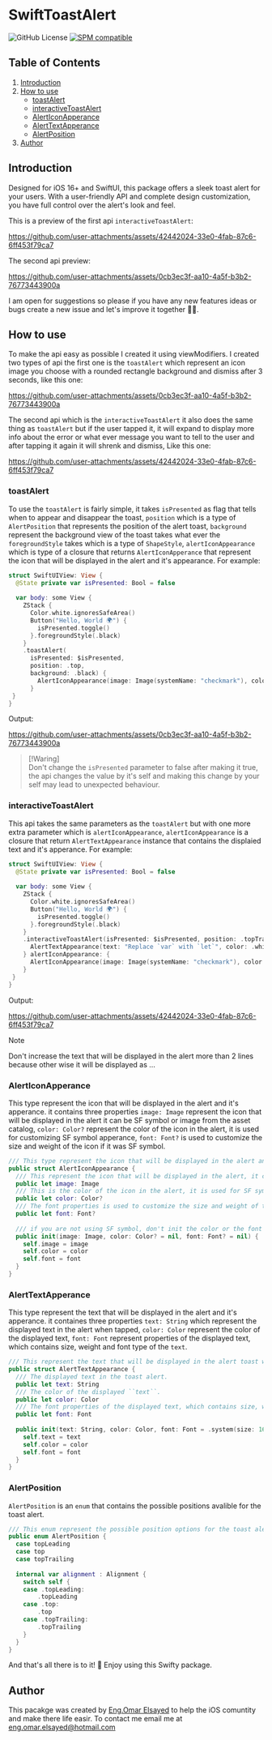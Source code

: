 # SwiftToastAlert
![GitHub License](https://img.shields.io/github/license/EngOmarElsayed/SwiftToastAlert)
[![SPM compatible](https://img.shields.io/badge/SPM-compatible-4BC51D.svg?style=flat)](#swift-package-manager)

## Table of Contents
1. [Introduction](#introduction)
2. [How to use](#section-1)
   - [toastAlert](#sub-topic-1.1)
   - [interactiveToastAlert](#sub-topic-1.2)
   - [AlertIconApperance](#sub-topic-1.3)
   - [AlertTextApperance](#sub-topic-1.4)
   - [AlertPosition](#sub-topic-1.5)
3. [Author](#conclusion)

## Introduction <a name="introduction"></a>
Designed for iOS 16+ and SwiftUI, this package offers a sleek toast alert for your users. 
With a user-friendly API and complete design customization, 
you have full control over the alert's look and feel.

This is a preview of the first api `interactiveToastAlert`:

https://github.com/user-attachments/assets/42442024-33e0-4fab-87c6-6ff453f79ca7

The second api preview:

https://github.com/user-attachments/assets/0cb3ec3f-aa10-4a5f-b3b2-76773443900a

I am open for suggestions so please if you have any 
new features ideas or bugs create a new issue and let's improve it together 💪🏻.

## How to use <a name="section-1"></a>
To make the api easy as possible I created it using viewModifiers. I created two types of api the first one is the 
`toastAlert` which represent an icon image you choose with a rounded rectangle background and dismiss after 3 seconds,
like this one:

https://github.com/user-attachments/assets/0cb3ec3f-aa10-4a5f-b3b2-76773443900a

The second api which is the `interactiveToastAlert` it also does the same thing as `toastAlert` but if the user 
tapped it, it will expand to display more info about the error or what ever message you want to tell to the user and 
after tapping it again it will shrenk and dismiss, Like this one:

https://github.com/user-attachments/assets/42442024-33e0-4fab-87c6-6ff453f79ca7

### toastAlert <a name="sub-topic-1.1"></a>
To use the `toastAlert` is fairly simple, it takes `isPresented` as flag that tells when to appear and disappear the toast,
`position` which is a type of `AlertPosition` that represents the position of the alert toast, `background`
represent the background view of the toast takes what ever the `foregroundStyle` takes which is a type of `ShapeStyle`,
`alertIconAppearance` which is type of a closure that returns `AlertIconApperance` that represent the icon that will be displayed in the alert and
it's appearance. For example:

```swift
struct SwiftUIView: View {
  @State private var isPresented: Bool = false
  
  var body: some View {
    ZStack {
      Color.white.ignoresSafeArea()
      Button("Hello, World 🌍") {
        isPresented.toggle()
      }.foregroundStyle(.black)
    }
    .toastAlert(
      isPresented: $isPresented,
      position: .top,
      background: .black) {
        AlertIconAppearance(image: Image(systemName: "checkmark"), color: .green, font: .system(size: 16, weight: .bold))
      }
 }
}
```
Output:

https://github.com/user-attachments/assets/0cb3ec3f-aa10-4a5f-b3b2-76773443900a

> [!Waring]  
> Don't change the `isPresented` parameter to false after making it true,
> the api changes the value by it's self and making this change by your self
> may lead to unexpected behaviour.

### interactiveToastAlert <a name="sub-topic-1.2"></a>
This api takes the same parameters as the `toastAlert` but with one more extra parameter which is `alertIconAppearance`,
`alertIconAppearance` is a closure that return `AlertTextAppearance` instance that contains the displaied text and it's
apperance. For example:

```swift
struct SwiftUIView: View {
  @State private var isPresented: Bool = false
  
  var body: some View {
    ZStack {
      Color.white.ignoresSafeArea()
      Button("Hello, World 🌍") {
        isPresented.toggle()
      }.foregroundStyle(.black)
    }
    .interactiveToastAlert(isPresented: $isPresented, position: .topTrailing, background: .black) {
      AlertTextAppearance(text: "Replace `var` with `let`", color: .white, font: .system(size: 16, weight: .bold))
    } alertIconAppearance: {
      AlertIconAppearance(image: Image(systemName: "checkmark"), color: .green, font: .system(size: 16, weight: .bold))
    }
 }
}
```

Output:

https://github.com/user-attachments/assets/42442024-33e0-4fab-87c6-6ff453f79ca7

> [!Note]  
> Don't increase the text that will be displayed in the alert
> more than 2 lines because other wise it will be displayed as
> ...

### AlertIconApperance <a name="sub-topic-1.3"></a>
This type represent the icon that will be displayed in the alert and it's apperance. it contains three properties 
`image: Image` represent the icon that will be displayed in the alert it can be SF symbol or image from the asset catalog, 
`color: Color?` represent the color of the icon in the alert, it is used for customizing SF symbol apperance, 
`font: Font?` is used to customize the size and weight of the icon if it was SF symbol.

```swift
/// This type represent the icon that will be displayed in the alert and it's appearance.
public struct AlertIconAppearance {
  /// This represent the icon that will be displayed in the alert, it can be SF symbol or image from the asset catalog.
  public let image: Image
  /// This is the color of the icon in the alert, it is used for SF symbol only.
  public let color: Color?
  /// The font properties is used to customize the size and weight of the icon if it was SF symbol
  public let font: Font?
  
  /// if you are not using SF symbol, don't init the color or the font property.
  public init(image: Image, color: Color? = nil, font: Font? = nil) {
    self.image = image
    self.color = color
    self.font = font
  }
}
```
### AlertTextApperance <a name="sub-topic-1.4"></a>
This type represent the text that will be displayed in the alert and it's apperance. it containes three properties
`text: String` which represent the displayed text in the alert when tapped, `color: Color` represent the color of
the displayed text, `font: Font` represent properties of the displayed text, which contains size, weight and font type of the ``text``.

```swift
/// This represent the text that will be displayed in the alert toast with it's properties.
public struct AlertTextAppearance {
  /// The displayed text in the toast alert.
  public let text: String
  /// The color of the displayed ``text``.
  public let color: Color
  /// The font properties of the displayed text, which contains size, weight and font of the ``text``.
  public let font: Font
  
  public init(text: String, color: Color, font: Font = .system(size: 16, weight: .bold)) {
    self.text = text
    self.color = color
    self.font = font
  }
}
```

### AlertPosition <a name="sub-topic-1.5"></a>
`AlertPosition` is an `enum` that contains the possible positions avalible for the toast alert.

```swift
/// This enum represent the possible position options for the toast alert.
public enum AlertPosition {
  case topLeading
  case top
  case topTrailing
  
  internal var alignment : Alignment {
    switch self {
    case .topLeading:
        .topLeading
    case .top:
        .top
    case .topTrailing:
        .topTrailing
    }
  }
}
```

And that's all there is to it! 🚀 Enjoy using this Swifty package.

## Author <a name="conclusion"></a>
This pacakge was created by [Eng.Omar Elsayed](https://www.deveagency.com/) to help the iOS comuntity and make there life easir. 
To contact me email me at eng.omar.elsayed@hotmail.com











